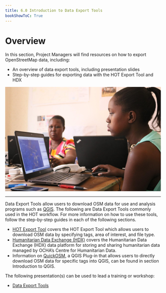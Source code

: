 ```yaml
---
title: 6.0 Introduction to Data Export Tools
bookShowToC: True
---
```



# Overview

In this section, Project Managers will find resources on how to export OpenStreetMap data, including:



* An overview of data export tools, including presentation slides
* Step-by-step guides for exporting data with the HOT Export Tool and HDX



![](/images/6_open_data_usage/01_Overview_Image/image1.png)



---

Data Export Tools allow users to download OSM data for use and analysis programs such as [QGIS](https://hotosm.github.io/toolbox/pages/data-use-and-analysis/7.1-qgis/). The following are Data Export Tools commonly used in the HOT workflow. For more information on how to use these tools, follow the step-by-step guides in each of the following sections.



* [HOT Export Tool](https://toolbox.hotosm.org/pages/6_open_data_usage/6_1_hot_export_tools/) covers the HOT Export Tool which allows users to download OSM data by specifying tags, area of interest, and file type.
* [Humanitarian Data Exchange (HDX)](https://toolbox.hotosm.org/pages/6_open_data_usage/6_2_humanitarian_data_exchange/) covers the Humanitarian Data Exchange (HDX) data platform for storing and sharing humanitarian data managed by OCHA’s Centre for Humanitarian Data.
* Information on [QuickOSM](https://toolbox.hotosm.org/pages/7_data_use_and_data_analysis/7_1_introduction_to_qgis/), a QGIS Plug-in that allows users to directly download OSM data for specific tags into QGIS, can be found in section Introduction to QGIS.

The following presentation(s) can be used to lead a training or workshop:



* [Data Export Tools](https://docs.google.com/presentation/d/1RyHYVPZU5d4xJ1cpWga4QRdfohpEs-t9ylJ_HTJ7wm8/edit?usp=sharing)